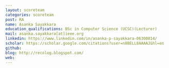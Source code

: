 ```yaml
---
layout: scoreteam
categories: scoreteam 
post: RA
name: Asanka Sayakkara
education_qualifications: BSc in Computer Science (UCSC)(Lecturer)
mail: asanka.sayakkara[at]ieee.org
linkedin: https://www.linkedin.com/in/asanka-p-sayakkara-06300814/
scholar: https://scholar.google.com/citations?user=n8BELL8AAAAJ&hl=en
github: 
blog: http://recolog.blogspot.com/
web:
---
```

